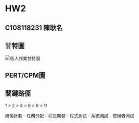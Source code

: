 # HW2 
## C108118231 陳耿名

## 甘特圖
![個人作業甘特圖](https://user-images.githubusercontent.com/91524910/136996261-de406017-f8ae-4904-a197-65838ed9b9d1.JPG)

## PERT/CPM圖

## 關鍵路徑
1 > 2 > 4 > 6 > 9 > 11

研擬計劃 - 任務分配 - 程式開發 - 程式測試 - 系統測試 - 使用者測試

